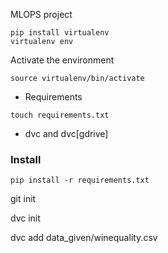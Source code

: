 MLOPS project

```
pip install virtualenv
virtualenv env
```

Activate the environment

```
source virtualenv/bin/activate

```

- Requirements
```
touch requirements.txt 
```

- dvc and dvc[gdrive]
### Install

```
pip install -r requirements.txt

```

git init

dvc init

dvc add data_given/winequality.csv

